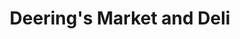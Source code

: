 ---
title: "Deering's Market and Deli"
url: /traverse-city/deerings-market-and-deli/
shop: Lebensmittel
---